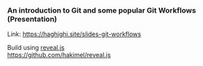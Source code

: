 ### An introduction to Git and some popular Git Workflows (Presentation)

Link: https://haghighi.site/slides-git-workflows  

Build using [reveal.js](https://revealjs.com/)  
https://github.com/hakimel/reveal.js
